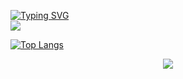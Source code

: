 [![Typing SVG](https://readme-typing-svg.demolab.com?font=Fira+Code&pause=1000&center=true&vCenter=true&width=500&lines=Hello%2C+my+name+is+Luiz+Felipe)](https://git.io/typing-svg)
<br>
[<img src="https://img.shields.io/badge/LinkedIn-0077B5?style=for-the-badge&logo=linkedin&logoColor=white">](https://www.linkedin.com/in/luiz-felipe-dias-armendro-07240a260/)


<div style="width: 200px;">
<a href="https://github.com/luizfelipearmendro/github-readme-stats">
  <img src="https://github-readme-stats.vercel.app/api/top-langs/?username=luizfelipearmendro&langs_count=8" alt="Top Langs" />
</a>
</div>

<p align="center">
  <a href="https://skillicons.dev">
    <img src="https://skillicons.dev/icons?i=git,html,css,cs,dotnet,figma,mysql,netlify,visualstudio,vscode" />
  </a>
</p>
